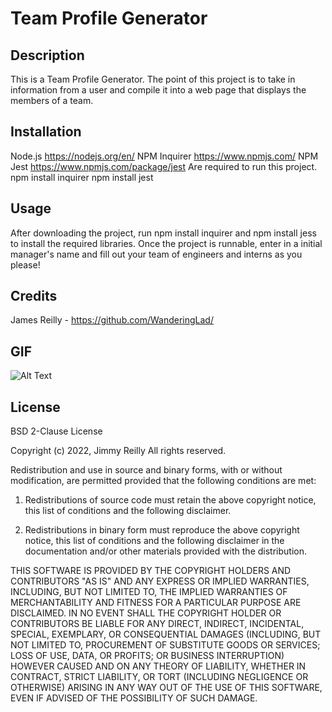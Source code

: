 # Team Profile Generator

## Description
This is a Team Profile Generator. The point of this project is to take in information from a user and compile it into a web page that displays the members of a team.
  
## Installation
Node.js https://nodejs.org/en/
NPM Inquirer https://www.npmjs.com/
NPM Jest https://www.npmjs.com/package/jest
Are required to run this project.
npm install inquirer
npm install jest

## Usage
After downloading the project, run npm install inquirer and npm install jess to install the required libraries. 
Once the project is runnable, enter in a initial manager's name and fill out your team of engineers and interns as you please!
  
## Credits
James Reilly - https://github.com/WanderingLad/

## GIF
![Alt Text](ReadMeGIF.gif)
  
## License
BSD 2-Clause License

Copyright (c) 2022, Jimmy Reilly
All rights reserved.

Redistribution and use in source and binary forms, with or without
modification, are permitted provided that the following conditions are met:

1. Redistributions of source code must retain the above copyright notice, this
   list of conditions and the following disclaimer.

2. Redistributions in binary form must reproduce the above copyright notice,
   this list of conditions and the following disclaimer in the documentation
   and/or other materials provided with the distribution.

THIS SOFTWARE IS PROVIDED BY THE COPYRIGHT HOLDERS AND CONTRIBUTORS "AS IS"
AND ANY EXPRESS OR IMPLIED WARRANTIES, INCLUDING, BUT NOT LIMITED TO, THE
IMPLIED WARRANTIES OF MERCHANTABILITY AND FITNESS FOR A PARTICULAR PURPOSE ARE
DISCLAIMED. IN NO EVENT SHALL THE COPYRIGHT HOLDER OR CONTRIBUTORS BE LIABLE
FOR ANY DIRECT, INDIRECT, INCIDENTAL, SPECIAL, EXEMPLARY, OR CONSEQUENTIAL
DAMAGES (INCLUDING, BUT NOT LIMITED TO, PROCUREMENT OF SUBSTITUTE GOODS OR
SERVICES; LOSS OF USE, DATA, OR PROFITS; OR BUSINESS INTERRUPTION) HOWEVER
CAUSED AND ON ANY THEORY OF LIABILITY, WHETHER IN CONTRACT, STRICT LIABILITY,
OR TORT (INCLUDING NEGLIGENCE OR OTHERWISE) ARISING IN ANY WAY OUT OF THE USE
OF THIS SOFTWARE, EVEN IF ADVISED OF THE POSSIBILITY OF SUCH DAMAGE.
